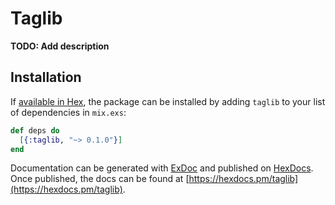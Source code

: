 # Taglib

**TODO: Add description**

## Installation

If [available in Hex](https://hex.pm/docs/publish), the package can be installed
by adding `taglib` to your list of dependencies in `mix.exs`:

```elixir
def deps do
  [{:taglib, "~> 0.1.0"}]
end
```

Documentation can be generated with [ExDoc](https://github.com/elixir-lang/ex_doc)
and published on [HexDocs](https://hexdocs.pm). Once published, the docs can
be found at [https://hexdocs.pm/taglib](https://hexdocs.pm/taglib).

